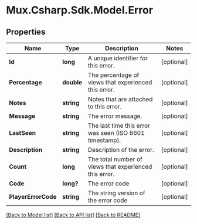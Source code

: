 # Mux.Csharp.Sdk.Model.Error

## Properties

Name | Type | Description | Notes
------------ | ------------- | ------------- | -------------
**Id** | **long** | A unique identifier for this error. | [optional] 
**Percentage** | **double** | The percentage of views that experienced this error. | [optional] 
**Notes** | **string** | Notes that are attached to this error. | [optional] 
**Message** | **string** | The error message. | [optional] 
**LastSeen** | **string** | The last time this error was seen (ISO 8601 timestamp). | [optional] 
**Description** | **string** | Description of the error. | [optional] 
**Count** | **long** | The total number of views that experienced this error. | [optional] 
**Code** | **long?** | The error code | [optional] 
**PlayerErrorCode** | **string** | The string version of the error code | [optional] 

[[Back to Model list]](../README.md#documentation-for-models) [[Back to API list]](../README.md#documentation-for-api-endpoints) [[Back to README]](../README.md)


